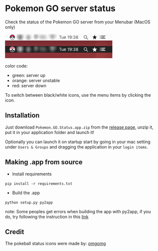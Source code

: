 # Pokemon GO server status

Check the status of the Pokemon GO server from your Menubar (MacOS only)

![Demo](demo.png)

color code:

- green: server up
- orange: server unstable
- red: server down

To switch between black/white icons, use the menu items by clicking the icon.

## Installation

Just download `Pokemon.GO.Status.app.zip` from the [release page](https://github.com/Lacsap-/pokemon-go-status/releases/latest), unzip it, put it in your application folder and launch it!

Optionally you can launch it on startup start by going in your mac setting under `Users & Groups` and dragging the application in your `login items`.

## Making .app from source

- Install requirements

```pip install -r requirements.txt ```

- Build the .app

``` python setup.py py2app ```

note: Some peoples get errors when building the app with py2app,
if you do, try following the instruction in this
[link](http://stackoverflow.com/questions/25394320/py2app-modulegraph-missing-scan-code/29449144#29449144)

## Credit

The pokeball status icons were made by: [omgomg](https://github.com/omgmog)
